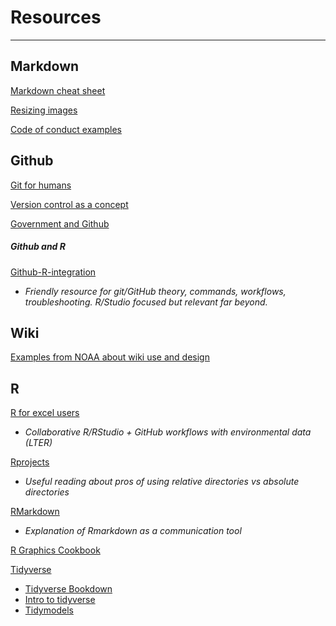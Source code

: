 # Resources
---
## Markdown 
[Markdown cheat sheet](https://www.markdownguide.org/cheat-sheet/)

[Resizing images](https://imagekit.io/blog/how-to-resize-image-in-html/)

[Code of conduct examples](https://github.com/Openscapes/how_we_work)

## Github
[Git for humans](https://www.youtube.com/watch?v=eWxxfttcMts)

[Version control as a concept](https://peerj.com/preprints/3159/)

[Government and Github](https://github.com/Openscapes/2021-noaa-nmfs/wiki/1-GitHub-in-gov)

##### Github and R 
[Github-R-integration](https://happygitwithr.com/)
- *Friendly resource for git/GitHub theory, commands, workflows, troubleshooting. R/Studio focused but relevant far beyond.*


## Wiki 
[Examples from NOAA about wiki use and design](https://github.com/Openscapes/2021-noaa-nmfs/wiki)


## R
[R for excel users](https://rstudio-conf-2020.github.io/r-for-excel/)
- *Collaborative R/RStudio + GitHub workflows with environmental data (LTER)*

[Rprojects](https://r4ds.had.co.nz/workflow-projects.html)
- *Useful reading about pros of using relative directories vs absolute directories* 

[RMarkdown](https://r4ds.had.co.nz/r-markdown.html)
- *Explanation of Rmarkdown as a communication tool*

[R Graphics Cookbook](https://r-graphics.org/)

[Tidyverse](https://www.tidyverse.org/)
 - [Tidyverse Bookdown](https://bookdown.org/ansellbr/WEHI_tidyR_course_book/)
 - [Intro to tidyverse](https://rstudio-education.github.io/tidyverse-cookbook/how-to-use-this-book.html)
 - [Tidymodels](https://www.tidymodels.org/)
 
 
 
